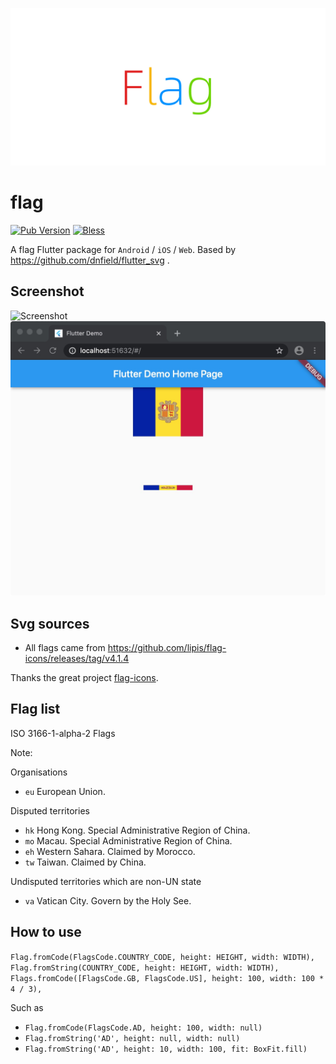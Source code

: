 ![Logo](./.github/flag.png)

# flag
[![Pub Version](https://img.shields.io/pub/v/flag?style=flat-square)](https://pub.dev/packages/flag)
[![Bless](https://img.shields.io/badge/bless-God-brightgreen?style=flat-square)](https://lunagao.github.io/BlessYourCodeTag/)

A flag Flutter package for `Android` / `iOS` / `Web`. Based by https://github.com/dnfield/flutter_svg .

## Screenshot
![Screenshot](./github/image.png)
![Screenshot](./github/image_web.jpg)

## Svg sources
* All flags came from https://github.com/lipis/flag-icons/releases/tag/v4.1.4

Thanks the great project [flag-icons](https://github.com/lipis/flag-icons).

## Flag list

ISO 3166-1-alpha-2 Flags

Note: 

Organisations
* `eu` European Union.

Disputed territories
* `hk` Hong Kong. Special Administrative Region of China.
* `mo` Macau. Special Administrative Region of China.
* `eh` Western Sahara. Claimed by Morocco.
* `tw` Taiwan. Claimed by China.

Undisputed territories which are non-UN state
* `va` Vatican City. Govern by the Holy See.

## How to use

`Flag.fromCode(FlagsCode.COUNTRY_CODE, height: HEIGHT, width: WIDTH),`
`Flag.fromString(COUNTRY_CODE, height: HEIGHT, width: WIDTH),`
`Flags.fromCode([FlagsCode.GB, FlagsCode.US], height: 100, width: 100 * 4 / 3),`

Such as
* `Flag.fromCode(FlagsCode.AD, height: 100, width: null)`
* `Flag.fromString('AD', height: null, width: null)`
* `Flag.fromString('AD', height: 10, width: 100, fit: BoxFit.fill)`
